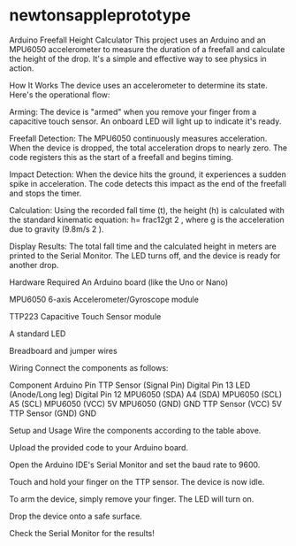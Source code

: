 # newtonsappleprototype

Arduino Freefall Height Calculator
This project uses an Arduino and an MPU6050 accelerometer to measure the duration of a freefall and calculate the height of the drop. It's a simple and effective way to see physics in action.

How It Works
The device uses an accelerometer to determine its state. Here's the operational flow:

Arming: The device is "armed" when you remove your finger from a capacitive touch sensor. An onboard LED will light up to indicate it's ready.

Freefall Detection: The MPU6050 continuously measures acceleration. When the device is dropped, the total acceleration drops to nearly zero. The code registers this as the start of a freefall and begins timing.

Impact Detection: When the device hits the ground, it experiences a sudden spike in acceleration. The code detects this impact as the end of the freefall and stops the timer.

Calculation: Using the recorded fall time (t), the height (h) is calculated with the standard kinematic equation: h=
frac12gt 
2
 , where g is the acceleration due to gravity (9.8m/s 
2
 ).

Display Results: The total fall time and the calculated height in meters are printed to the Serial Monitor. The LED turns off, and the device is ready for another drop.

Hardware Required
An Arduino board (like the Uno or Nano)

MPU6050 6-axis Accelerometer/Gyroscope module

TTP223 Capacitive Touch Sensor module

A standard LED

Breadboard and jumper wires

Wiring
Connect the components as follows:

Component	Arduino Pin
TTP Sensor (Signal Pin)	Digital Pin 13
LED (Anode/Long leg)	Digital Pin 12
MPU6050 (SDA)	A4 (SDA)
MPU6050 (SCL)	A5 (SCL)
MPU6050 (VCC)	5V
MPU6050 (GND)	GND
TTP Sensor (VCC)	5V
TTP Sensor (GND)	GND



Setup and Usage
Wire the components according to the table above.

Upload the provided code to your Arduino board.

Open the Arduino IDE's Serial Monitor and set the baud rate to 9600.

Touch and hold your finger on the TTP sensor. The device is now idle.

To arm the device, simply remove your finger. The LED will turn on.

Drop the device onto a safe surface.

Check the Serial Monitor for the results!
